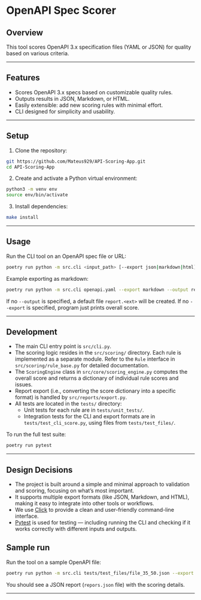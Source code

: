 # OpenAPI Spec Scorer

## Overview

This tool scores OpenAPI 3.x specification files (YAML or JSON) for quality based on various criteria.

---

## Features

- Scores OpenAPI 3.x specs based on customizable quality rules.
- Outputs results in JSON, Markdown, or HTML.
- Easily extensible: add new scoring rules with minimal effort.
- CLI designed for simplicity and usability.


---

## Setup

1. Clone the repository:

```bash
git https://github.com/Mateus929/API-Scoring-App.git
cd API-Scoring-App
```

2. Create and activate a Python virtual environment:

```bash
python3 -m venv env
source env/bin/activate 
```

3. Install dependencies:

```bash
make install
```

---

## Usage

Run the CLI tool on an OpenAPI spec file or URL:

```bash
poetry run python -m src.cli <input_path> [--export json|markdown|html] [--output <output_file>]
```

Example exporting as markdown:

```bash
poetry run python -m src.cli openapi.yaml --export markdown --output report.md
```

If no `--output` is specified, a default file `report.<ext>` will be created. If no `--export` is specified, program just prints overall score.

---

## Development

- The main CLI entry point is `src/cli.py`.
- The scoring logic resides in the `src/scoring/` directory. Each rule is implemented as a separate module. Refer to the `Rule` interface in `src/scoring/rule_base.py` for detailed documentation.
- The `ScoringEngine` class in `src/core/scoring_engine.py` computes the overall score and returns a dictionary of individual rule scores and issues.
- Report export (i.e., converting the score dictionary into a specific format) is handled by `src/reports/export.py`.
- All tests are located in the `tests/` directory:
  - Unit tests for each rule are in `tests/unit_tests/`.
  - Integration tests for the CLI and export formats are in `tests/test_cli_score.py`, using files from `tests/test_files/`.

To run the full test suite:

```bash
poetry run pytest
```
---

## Design Decisions

- The project is built around a simple and minimal approach to validation and scoring, focusing on what’s most important.
- It supports multiple export formats (like JSON, Markdown, and HTML), making it easy to integrate into other tools or workflows.
- We use [Click](https://click.palletsprojects.com/) to provide a clean and user-friendly command-line interface.
- [Pytest](https://docs.pytest.org/) is used for testing — including running the CLI and checking if it works correctly with different inputs and outputs.


## Sample run

Run the tool on a sample OpenAPI file:

```bash
poetry run python -m src.cli tests/test_files/file_35_50.json --export json
```

You should see a JSON report (`repors.json` file) with the scoring details.

---
